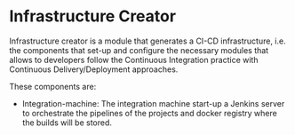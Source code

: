 # Infrastructure Creator

Infrastructure creator is a module that generates a CI-CD infrastructure, i.e. the components that
set-up and configure the necessary modules that allows to developers follow the Continuous Integration
practice with Continuous Delivery/Deployment approaches.

These components are:

* Integration-machine: The integration machine start-up a Jenkins server to orchestrate the pipelines of the projects
and docker registry where the builds will be stored.
